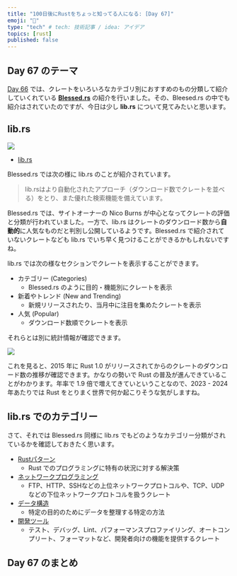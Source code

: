 ```yaml
---
title: "100日後にRustをちょっと知ってる人になる: [Day 67]"
emoji: "🦀"
type: "tech" # tech: 技術記事 / idea: アイデア
topics: [rust]
published: false
---
```

## Day 67 のテーマ

[Day 66](https://zenn.dev/shinyay/articles/hello-rust-day066) では、クレートをいろいろなカテゴリ別におすすめのもの分類して紹介していくれている **[Blessed.rs](https://blessed.rs/crates)** の紹介を行いました。その、Bleesed.rs の中でも紹介はされていたのですが、今日は少し **lib.rs** について見てみたいと思います。

## lib.rs

![](https://storage.googleapis.com/zenn-user-upload/a02e2455c34e-20221121.png)

- [lib.rs](https://lib.rs/)

Blessed.rs では次の様に lib.rs のことが紹介されています。

> lib.rsはより自動化されたアプローチ（ダウンロード数でクレートを並べる）をとり、また優れた検索機能を備えています。

Blessed.rs では、サイトオーナーの Nico Burns が中心となってクレートの評価と分類が行われていました。一方で、lib.rs はクレートのダウンロード数から**自動的**に人気なものだと判別し公開しているようです。Blessed.rs で紹介されていないクレートなども lib.rs でいち早く見つけることができるかもしれないですね。

lib.rs では次の様なセクションでクレートを表示することができます。

- カテゴリー (Categories)
  - Blessed.rs のように目的・機能別にクレートを表示
- 新着やトレンド (New and Trending)
  - 新規リリースされたり、当月中に注目を集めたクレートを表示
- 人気 (Popular)
  - ダウンロード数順でクレートを表示

それらとは別に統計情報が確認できます。

![](https://storage.googleapis.com/zenn-user-upload/43819c13b63e-20221121.png)

これを見ると、2015 年に Rust 1.0 がリリースされてからのクレートのダウンロード数の推移が確認できます。かなりの勢いで Rust の普及が進んできていることがわかります。年率で 1.9 倍で増えてきていということなので、2023 - 2024 年あたりでは Rust をとりまく世界で何か起こりそうな気がしますね。

## lib.rs でのカテゴリー

さて、それでは Blessed.rs 同様に lib.rs でもどのようなカテゴリー分類がされているかを確認しておきたく思います。

- [Rustパターン](https://lib.rs/rust-patterns)
  - Rust でのプログラミングに特有の状況に対する解決策
- [ネットワークプログラミング](https://lib.rs/network-programming)
  - FTP、HTTP、SSHなどの上位ネットワークプロトコルや、TCP、UDPなどの下位ネットワークプロトコルを扱うクレート
- [データ構造](https://lib.rs/data-structures)
  - 特定の目的のためにデータを整理する特定の方法
- [開発ツール](https://lib.rs/development-tools)
  - テスト、デバッグ、Lint、パフォーマンスプロファイリング、オートコンプリート、フォーマットなど、開発者向けの機能を提供するクレート

## Day 67 のまとめ
